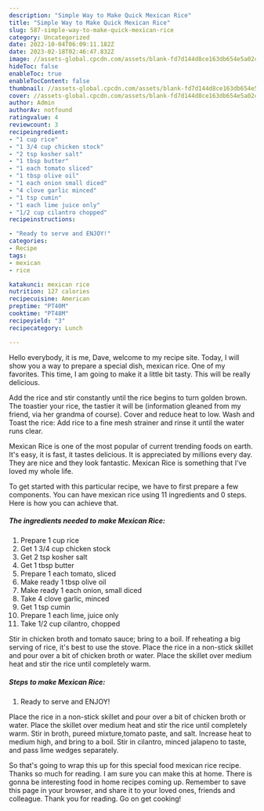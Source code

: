 ```yaml
---
description: "Simple Way to Make Quick Mexican Rice"
title: "Simple Way to Make Quick Mexican Rice"
slug: 587-simple-way-to-make-quick-mexican-rice
category: Uncategorized
date: 2022-10-04T06:09:11.182Z
date: 2023-02-18T02:46:47.832Z
image: //assets-global.cpcdn.com/assets/blank-fd7d144d8ce163db654e5a02c40b08a2775adb7897d16e4062681dc7e1b2800f.png
hideToc: false
enableToc: true
enableTocContent: false
thumbnail: //assets-global.cpcdn.com/assets/blank-fd7d144d8ce163db654e5a02c40b08a2775adb7897d16e4062681dc7e1b2800f.png
cover: //assets-global.cpcdn.com/assets/blank-fd7d144d8ce163db654e5a02c40b08a2775adb7897d16e4062681dc7e1b2800f.png
author: Admin
authorAv: notfound
ratingvalue: 4
reviewcount: 3
recipeingredient:
- "1 cup rice"
- "1 3/4 cup chicken stock"
- "2 tsp kosher salt"
- "1 tbsp butter"
- "1 each tomato sliced"
- "1 tbsp olive oil"
- "1 each onion small diced"
- "4 clove garlic minced"
- "1 tsp cumin"
- "1 each lime juice only"
- "1/2 cup cilantro chopped"
recipeinstructions:

- "Ready to serve and ENJOY!"
categories:
- Recipe
tags:
- mexican
- rice

katakunci: mexican rice 
nutrition: 127 calories
recipecuisine: American
preptime: "PT40M"
cooktime: "PT48M"
recipeyield: "3"
recipecategory: Lunch

---
```



Hello everybody, it is me, Dave, welcome to my recipe site. Today, I will show you a way to prepare a special dish, mexican rice. One of my favorites. This time, I am going to make it a little bit tasty. This will be really delicious.

Add the rice and stir constantly until the rice begins to turn golden brown. The toastier your rice, the tastier it will be (information gleaned from my friend, via her grandma of course). Cover and reduce heat to low. Wash and Toast the rice: Add rice to a fine mesh strainer and rinse it until the water runs clear.

Mexican Rice is one of the most popular of current trending foods on earth. It's easy, it is fast, it tastes delicious. It is appreciated by millions every day. They are nice and they look fantastic. Mexican Rice is something that I've loved my whole life.


To get started with this particular recipe, we have to first prepare a few components. You can have mexican rice using 11 ingredients and 0 steps. Here is how you can achieve that.

<!--inarticleads1-->

##### The ingredients needed to make Mexican Rice:

1. Prepare 1 cup rice
1. Get 1 3/4 cup chicken stock
1. Get 2 tsp kosher salt
1. Get 1 tbsp butter
1. Prepare 1 each tomato, sliced
1. Make ready 1 tbsp olive oil
1. Make ready 1 each onion, small diced
1. Take 4 clove garlic, minced
1. Get 1 tsp cumin
1. Prepare 1 each lime, juice only
1. Take 1/2 cup cilantro, chopped


Stir in chicken broth and tomato sauce; bring to a boil. If reheating a big serving of rice, it&#39;s best to use the stove. Place the rice in a non-stick skillet and pour over a bit of chicken broth or water. Place the skillet over medium heat and stir the rice until completely warm. 

<!--inarticleads2-->

##### Steps to make Mexican Rice:


1. Ready to serve and ENJOY!

Place the rice in a non-stick skillet and pour over a bit of chicken broth or water. Place the skillet over medium heat and stir the rice until completely warm. Stir in broth, pureed mixture,tomato paste, and salt. Increase heat to medium high, and bring to a boil. Stir in cilantro, minced jalapeno to taste, and pass lime wedges separately. 

So that's going to wrap this up for this special food mexican rice recipe. Thanks so much for reading. I am sure you can make this at home. There is gonna be interesting food in home recipes coming up. Remember to save this page in your browser, and share it to your loved ones, friends and colleague. Thank you for reading. Go on get cooking!
